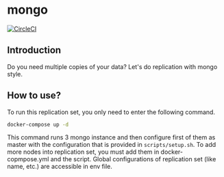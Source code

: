# mongo
[![CircleCI](https://circleci.com/gh/aoacademy/mongo.svg?style=svg)](https://circleci.com/gh/aoacademy/mongo)

## Introduction
Do you need multiple copies of your data? Let's do replication with mongo style.

## How to use?
To run this replication set, you only need to enter the following command.

```sh
docker-compose up -d
```

This command runs 3 mongo instance and then configure first of them as master with the configuration that is provided in `scripts/setup.sh`.
To add more nodes into replication set, you must add them in docker-copmpose.yml and the script.
Global configurations of replication set (like name, etc.) are accessible in env file.
